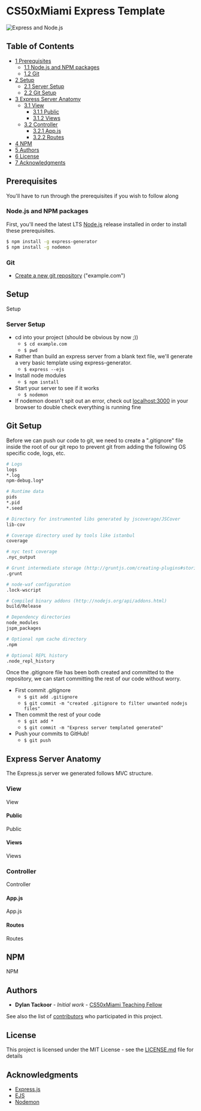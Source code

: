 # CS50xMiami Express Template
![Express and Node.js](https://i.ytimg.com/vi/aHqnFWLP7wA/maxresdefault.jpg)

## Table of Contents
* [1 Prerequisites](#prerequisites)
  * [1.1 Node.js and NPM packages](#nodejs-and-npm-packages)
  * [1.2 Git](#git)
* [2 Setup](#setup)
  * [2.1 Server Setup](#server-setup)
  * [2.2 Git Setup](#git-setup)
* [3 Express Server Anatomy](#express-server-anatomy)
  * [3.1 View](#view)
    * [3.1.1 Public](#public)
    * [3.1.2 Views](#views)
  * [3.2 Controller](#controller)
    * [3.2.1 App.js](#appjs)
    * [3.2.2 Routes](#routes)
* [4 NPM](#npm)
* [5 Authors](#authors)
* [6 License](#license)
* [7 Acknowledgments](#acknowledgments)


## Prerequisites
You'll have to run through the prerequisites if you wish to follow along

### Node.js and NPM packages
First, you'll need the latest LTS [Node.js](https://nodejs.org/en/) release installed in order to install these prerequisites.

```bash
$ npm install -g express-generator
$ npm install -g nodemon
```

### Git
- [Create a new git repository](https://github.com/new) ("example.com")

## Setup
Setup

### Server Setup
- cd into your project (should be obvious by now ;))
    - ```$ cd example.com ```
    - ```$ pwd ```
- Rather than build an express server from a blank text file, we'll generate a very basic template using express-generator.
    -  ```$ express --ejs ```
- Install node modules
    - ```$ npm isntall ```
- Start your server to see if it works
    - ```$ nodemon  ```
- If nodemon doesn't spit out an error, check out [localhost:3000](http://www.localhost:3000) in your browser to double check everything is running fine

## Git Setup
Before we can push our code to git, we need to create a ".gitignore" file inside the root of our git repo to prevent git from adding the following OS specific code, logs, etc.
```bash
# Logs
logs
*.log
npm-debug.log*

# Runtime data
pids
*.pid
*.seed

# Directory for instrumented libs generated by jscoverage/JSCover
lib-cov

# Coverage directory used by tools like istanbul
coverage

# nyc test coverage
.nyc_output

# Grunt intermediate storage (http://gruntjs.com/creating-plugins#storing-task-files)
.grunt

# node-waf configuration
.lock-wscript

# Compiled binary addons (http://nodejs.org/api/addons.html)
build/Release

# Dependency directories
node_modules
jspm_packages

# Optional npm cache directory
.npm

# Optional REPL history
.node_repl_history
```

Once the .gitignore file has been both created and committed to the repository, we can start committing the rest of our code without worry.
- First commit .gitignore
  - ```$ git add .gitignore```
  - ```$ git commit -m "created .gitignore to filter unwanted nodejs files"```
- Then commit the rest of your code
  - ```$ git add *```
  - ```$ git commit -m "Express server templated generated"```
- Push your commits to GitHub!
  - ```$ git push```

## Express Server Anatomy
The Express.js server we generated follows MVC structure.

### View
View

#### Public
Public

#### Views
Views

### Controller
Controller

#### App.js
App.js

#### Routes
Routes

## NPM
NPM

## Authors
* **Dylan Tackoor** - *Initial work* - [CS50xMiami Teaching Fellow](http://www.dylantackoor.com)

See also the list of [contributors](https://github.com/your/project/contributors) who participated in this project.

## License
This project is licensed under the MIT License - see the [LICENSE.md](LICENSE.md) file for details

## Acknowledgments
* [Express.js](https://github.com/expressjs)
* [EJS](https://github.com/mde/ejs)
* [Nodemon](https://github.com/remy/nodemon)
